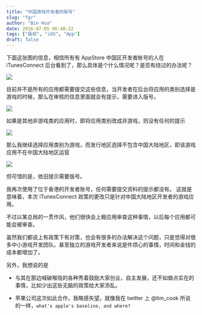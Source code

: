 ```yaml
---
title: "中国游戏开发者的版号"
slug: "fgr"
author: "Bin Hua"
date: 2016-07-05 06:48:22
tags: ["版权", "iOS", "App"]
draft: false
---
```


下面这张图的信息，相信所有有 AppStore 中国区开发者帐号的人在 iTunesConnect 后台看到了，那么具体是个什么情况呢？是否有绕过的办法呢？

![](https://storage.tourcoder.com/tcblog/fgr_01.png)

目前并不是所有的应用都需要提交这些信息，当开发者在后台将应用的类别选择是游戏的时候，那么在审核的信息里面就会有提示，需要进入版号。

![](https://storage.tourcoder.com/tcblog/fgr_02.png)

如果是其他非游戏类的应用时，即将应用类别改成非游戏，则没有任何的提示

![](https://storage.tourcoder.com/tcblog/fgr_04.png)

那么我继续选择应用类别为游戏，而发行地区选择不包含中国大陆地区，即该游戏应用不在中国大陆地区运营

![](https://storage.tourcoder.com/tcblog/fgr_04.png)

但可惜的是，依旧提示需要版号。

我再次使用了位于香港的开发者账号，任何需要提交资料的提示都没有。
这就是意味着，本次 iTunesConnect 政策的更改只是针对中国大陆地区开发者的游戏应用。

不过以某总局的一贯作风，他们很快会上瘾应用审查这种事情，以后每个应用都可能会被审查。

虽然我们都说上有政策下有对策，也会有很多的办法解决这个问题，只是觉得对很多中小游戏开发团队，甚至独立的游戏开发者来说是件烦心的事情，时间和金钱的成本都增加了。

另外，我想说的是

- 与其在那边喊破喉咙的各种秀着鼓励大家创业，自主发展，还不如做点实在的事情，比如少出这些无脑的政策给大家添乱。

- 苹果公司这次如此合作，我略感失望。就像我在 twitter 上 @tim_cook 所说的一样，`what's apple's baseline, and where?` 